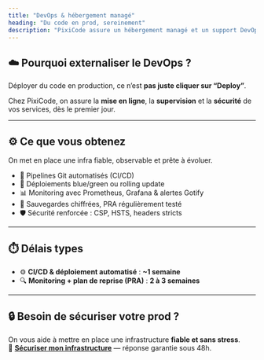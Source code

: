 ```yaml
---
title: "DevOps & hébergement managé"
heading: "Du code en prod, sereinement"
description: "PixiCode assure un hébergement managé et un support DevOps : infrastructure stable, sécurisée et supervisée pour vos projets."
---
```


## ☁️ Pourquoi externaliser le DevOps ?

Déployer du code en production, ce n’est **pas juste cliquer sur “Deploy”**.

Chez PixiCode, on assure la **mise en ligne**, la **supervision** et la **sécurité** de vos services, dès le premier jour.

---

## ⚙️ Ce que vous obtenez

On met en place une infra fiable, observable et prête à évoluer.

- 🚀 Pipelines Git automatisés (CI/CD)
- 🔁 Déploiements blue/green ou rolling update
- 📊 Monitoring avec Prometheus, Grafana & alertes Gotify
- 🔐 Sauvegardes chiffrées, PRA régulièrement testé
- 🛡️ Sécurité renforcée : CSP, HSTS, headers stricts

---

## ⏱️ Délais types

- ⚙️ **CI/CD & déploiement automatisé** : **~1 semaine**
- 🔍 **Monitoring + plan de reprise (PRA)** : **2 à 3 semaines**

---

## 🔒 Besoin de sécuriser votre prod ?

On vous aide à mettre en place une infrastructure **fiable et sans stress**.  
📩 **[Sécuriser mon infrastructure](/contact/)** — réponse garantie sous 48h.
